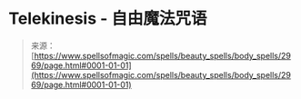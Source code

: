 <!--yml

category: 未分类

date: 2024-06-12 18:36:42

-->

# Telekinesis - 自由魔法咒语

> 来源：[https://www.spellsofmagic.com/spells/beauty_spells/body_spells/2969/page.html#0001-01-01](https://www.spellsofmagic.com/spells/beauty_spells/body_spells/2969/page.html#0001-01-01)
